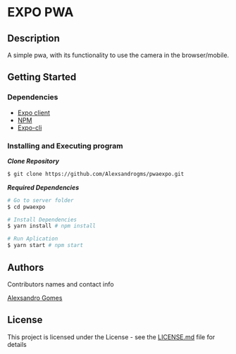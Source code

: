 # EXPO PWA

## Description

A simple pwa, with its functionality to use the camera in the browser/mobile.

## Getting Started

### Dependencies

- [Expo client](https://play.google.com/store/apps/details?id=host.exp.exponent&hl=pt_BR)
- [NPM](https://www.npmjs.com/)
- [Expo-cli](https://docs.expo.io/)

### Installing and Executing program

**_Clone Repository_**

```bash
$ git clone https://github.com/Alexsandrogms/pwaexpo.git
```

**_Required Dependencies_**

```bash
# Go to server folder
$ cd pwaexpo

# Install Dependencies
$ yarn install # npm install

# Run Aplication
$ yarn start # npm start

```

## Authors

Contributors names and contact info

[Alexsandro Gomes](https://www.linkedin.com/in/alexsandrogomes/)

## License

This project is licensed under the License - see the [LICENSE.md](https://github.com/Alexsandrogms/expopwa/blob/master/LICENSE) file for details
